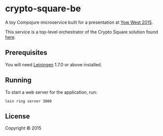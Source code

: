 # crypto-square-be

A toy Compojure microservice built for a presentation at [Yow West 2015][1].

This service is a top-level orchestrator of the Crypto Square solution found [here][3].

[3]: http://garajeando.blogspot.com.au/2015/05/exercism-crypto-square-in-clojure.html

[1]: https://a.confui.com/-LsHgG00I

## Prerequisites

You will need [Leiningen][2] 1.7.0 or above installed.

[2]: https://github.com/technomancy/leiningen

## Running

To start a web server for the application, run:

    lein ring server 3000

## License

Copyright © 2015
